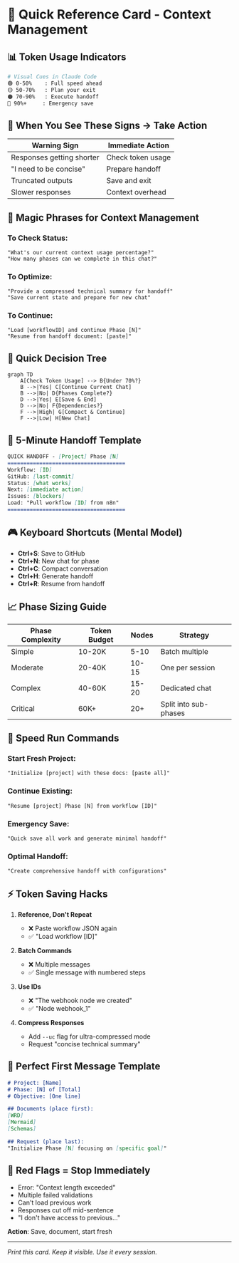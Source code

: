 # 🎯 Quick Reference Card - Context Management

## 📊 Token Usage Indicators

```bash
# Visual Cues in Claude Code
🟢 0-50%    : Full speed ahead
🟡 50-70%   : Plan your exit
🟠 70-90%   : Execute handoff
🔴 90%+     : Emergency save
```

## 🚨 When You See These Signs → Take Action

| Warning Sign | Immediate Action |
|-------------|-----------------|
| Responses getting shorter | Check token usage |
| "I need to be concise" | Prepare handoff |
| Truncated outputs | Save and exit |
| Slower responses | Context overhead |

## 💬 Magic Phrases for Context Management

### To Check Status:
```
"What's our current context usage percentage?"
"How many phases can we complete in this chat?"
```

### To Optimize:
```
"Provide a compressed technical summary for handoff"
"Save current state and prepare for new chat"
```

### To Continue:
```
"Load [workflowID] and continue Phase [N]"
"Resume from handoff document: [paste]"
```

## 🔄 Quick Decision Tree

```mermaid
graph TD
    A[Check Token Usage] --> B{Under 70%?}
    B -->|Yes| C[Continue Current Chat]
    B -->|No| D{Phases Complete?}
    D -->|Yes| E[Save & End]
    D -->|No| F{Dependencies?}
    F -->|High| G[Compact & Continue]
    F -->|Low| H[New Chat]
```

## 📝 5-Minute Handoff Template

```markdown
QUICK HANDOFF - [Project] Phase [N]
=====================================
Workflow: [ID]
GitHub: [last-commit]
Status: [what works]
Next: [immediate action]
Issues: [blockers]
Load: "Pull workflow [ID] from n8n"
=====================================
```

## 🎮 Keyboard Shortcuts (Mental Model)

- **Ctrl+S**: Save to GitHub
- **Ctrl+N**: New chat for phase
- **Ctrl+C**: Compact conversation  
- **Ctrl+H**: Generate handoff
- **Ctrl+R**: Resume from handoff

## 📈 Phase Sizing Guide

| Phase Complexity | Token Budget | Nodes | Strategy |
|-----------------|--------------|--------|----------|
| Simple | 10-20K | 5-10 | Batch multiple |
| Moderate | 20-40K | 10-15 | One per session |
| Complex | 40-60K | 15-20 | Dedicated chat |
| Critical | 60K+ | 20+ | Split into sub-phases |

## 🚀 Speed Run Commands

### Start Fresh Project:
```
"Initialize [project] with these docs: [paste all]"
```

### Continue Existing:
```
"Resume [project] Phase [N] from workflow [ID]"
```

### Emergency Save:
```
"Quick save all work and generate minimal handoff"
```

### Optimal Handoff:
```
"Create comprehensive handoff with configurations"
```

## ⚡ Token Saving Hacks

1. **Reference, Don't Repeat**
   - ❌ Paste workflow JSON again
   - ✅ "Load workflow [ID]"

2. **Batch Commands**
   - ❌ Multiple messages
   - ✅ Single message with numbered steps

3. **Use IDs**
   - ❌ "The webhook node we created"
   - ✅ "Node webhook_1"

4. **Compress Responses**
   - Add `--uc` flag for ultra-compressed mode
   - Request "concise technical summary"

## 🎯 Perfect First Message Template

```markdown
# Project: [Name]
# Phase: [N] of [Total]
# Objective: [One line]

## Documents (place first):
[WRD]
[Mermaid]
[Schemas]

## Request (place last):
"Initialize Phase [N] focusing on [specific goal]"
```

## 🔴 Red Flags = Stop Immediately

- Error: "Context length exceeded"
- Multiple failed validations
- Can't load previous work
- Responses cut off mid-sentence
- "I don't have access to previous..."

**Action**: Save, document, start fresh

---

*Print this card. Keep it visible. Use it every session.*